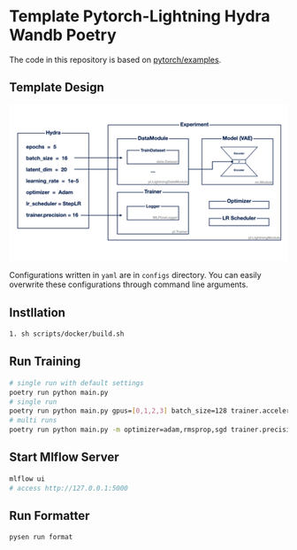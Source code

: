 # Template Pytorch-Lightning Hydra Wandb Poetry


The code in this repository is based on [pytorch/examples](https://github.com/pytorch/examples/blob/2639cf050493df9d3cbf065d45e6025733add0f4/vae/main.py).


## Template Design

![An overview of this template](./.github/images/pytorch-template.001.png)

Configurations written in `yaml` are in `configs` directory.
You can easily overwrite these configurations through command line arguments.


## Instllation

```bash
1. sh scripts/docker/build.sh
```

## Run Training

```bash
# single run with default settings
poetry run python main.py
# single run
poetry run python main.py gpus=[0,1,2,3] batch_size=128 trainer.accelerator=ddp trainer.precision=16 optimizer=sgd scheduler.step_size=1
# multi runs
poetry run python main.py -m optimizer=adam,rmsprop,sgd trainer.precision=16,32 scheduler.step_size=1
```

## Start Mlflow Server

```bash
mlflow ui
# access http://127.0.0.1:5000
```


## Run Formatter

```bash
pysen run format
```